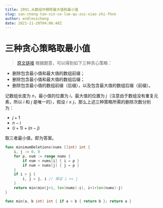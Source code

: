 ```yaml
---
title: 2091.从数组中移除最大值和最小值
slug: san-chong-tan-xin-ce-lue-qu-zui-xiao-zhi-fhnn
author: endlesscheng
date: 2021-11-28T04:06:48Z
---
```

# 三种贪心策略取最小值
 
> [原文链接](https://leetcode.cn/problems/removing-minimum-and-maximum-from-array/solution/san-chong-tan-xin-ce-lue-qu-zui-xiao-zhi-fhnn)
根据题意，可以得到如下三种贪心策略：

- 删除包含最小值和最大值的数组前缀；
- 删除包含最小值和最大值的数组后缀；
- 删除包含最小值的数组前缀（后缀），以及包含最大值的数组后缀（前缀）。

记数组长度为 $n$，最小值的位置为 $i$，最大值的位置为 $j$（注意由于数组没有重复元素，所以 $i$ 和 $j$ 是唯一的），假设 $i\le j$，那么上述三种策略所需的删除次数分别为：

- $j+1$
- $n-i$
- $(i+1)+(n-j)$

取三者最小值，即为答案。

```go
func minimumDeletions(nums []int) int {
	i, j := 0, 0
	for p, num := range nums {
		if num < nums[i] { i = p }
		if num > nums[j] { j = p }
	}
	if i > j {
		i, j = j, i // 保证 i <= j
	}
	return min(min(j+1, len(nums)-i), i+1+len(nums)-j)
}

func min(a, b int) int { if a > b { return b }; return a }
```

